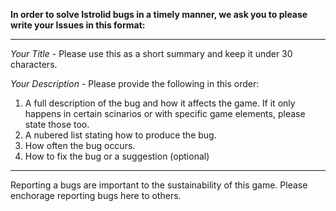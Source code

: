 **In order to solve Istrolid bugs in a timely manner, we ask you to please write your Issues in this format:**

---

*Your Title* - Please use this as a short summary and keep it under 30 characters.

*Your Description* - Please provide the following in this order:

1. A full description of the bug and how it affects the game. If it only happens in certain scinarios or with specific game elements, please state those too.
2. A nubered list stating how to produce the bug. 
3. How often the bug occurs.
4. How to fix the bug or a suggestion (optional)

---

Reporting a bugs are important to the sustainability of this game. Please enchorage reporting bugs here to others.
